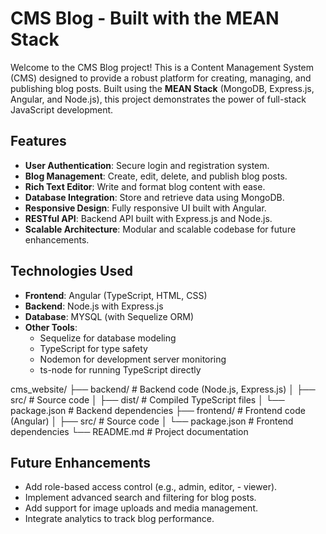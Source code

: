 # CMS Blog - Built with the MEAN Stack

Welcome to the CMS Blog project! This is a Content Management System (CMS) designed to provide a robust platform for creating, managing, and publishing blog posts. Built using the **MEAN Stack** (MongoDB, Express.js, Angular, and Node.js), this project demonstrates the power of full-stack JavaScript development.

## Features

- **User Authentication**: Secure login and registration system.
- **Blog Management**: Create, edit, delete, and publish blog posts.
- **Rich Text Editor**: Write and format blog content with ease.
- **Database Integration**: Store and retrieve data using MongoDB.
- **Responsive Design**: Fully responsive UI built with Angular.
- **RESTful API**: Backend API built with Express.js and Node.js.
- **Scalable Architecture**: Modular and scalable codebase for future enhancements.

## Technologies Used

- **Frontend**: Angular (TypeScript, HTML, CSS)
- **Backend**: Node.js with Express.js
- **Database**: MYSQL (with Sequelize ORM)
- **Other Tools**:
  - Sequelize for database modeling
  - TypeScript for type safety
  - Nodemon for development server monitoring
  - ts-node for running TypeScript directly

cms_website/
├── backend/          # Backend code (Node.js, Express.js)
│   ├── src/          # Source code
│   ├── dist/         # Compiled TypeScript files
│   └── package.json  # Backend dependencies
├── frontend/         # Frontend code (Angular)
│   ├── src/          # Source code
│   └── package.json  # Frontend dependencies
└── README.md         # Project documentation


## Future Enhancements
- Add role-based access control (e.g., admin, editor, - viewer).
- Implement advanced search and filtering for blog posts.
- Add support for image uploads and media management.
- Integrate analytics to track blog performance.